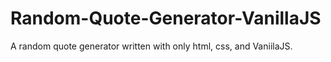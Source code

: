 # Random-Quote-Generator-VanillaJS

 A random quote generator written with only html, css, and VaniilaJS.

